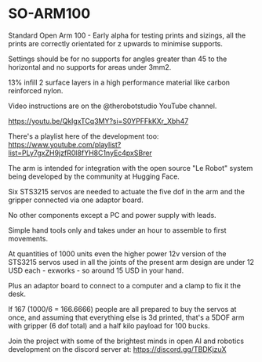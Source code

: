 # SO-ARM100
Standard Open Arm 100 - Early alpha for testing prints and sizings, all the prints are correctly orientated for z upwards to minimise supports.

Settings should be for no supports for angles greater than 45 to the horizontal and no supports for areas under 3mm2.

13% infill 2 surface layers in a high performance material like carbon reinforced nylon.

Video instructions are on the @therobotstudio YouTube channel.

https://youtu.be/QkIgxTCq3MY?si=S0YPFFkKXr_Xbh47

There's a playlist here of the development too: https://www.youtube.com/playlist?list=PLy7gxZH9jzfR0l8fYH8C1nyEc4pxSBrer

The arm is intended for integration with the open source "Le Robot" system being developed by the community at Hugging Face.

Six STS3215 servos are needed to actuate the five dof in the arm and the gripper connected via one adaptor board.

No other components except a PC and power supply with leads.

Simple hand tools only and takes under an hour to assemble to first movements.

At quantities of 1000 units even the higher power 12v version of the STS3215 servos used in all the joints of the present arm design are under 12 USD each - exworks - so around 15 USD in your hand.

Plus an adaptor board to connect to a computer and a clamp to fix it the desk.

If 167 (1000/6 = 166.6666) people are all prepared to buy the servos at once, and assuming that everything else is 3d printed, that's a 5DOF arm with gripper (6 dof total) and a half kilo payload for 100 bucks.

Join the project with some of the brightest minds in open AI and robotics development on the discord server at: https://discord.gg/TBDKjzuX
